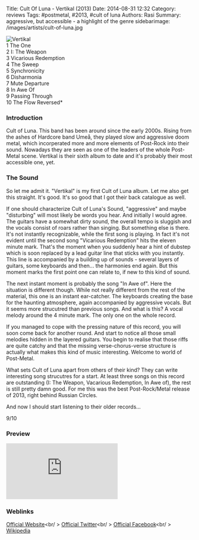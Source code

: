 Title: Cult Of Luna - Vertikal (2013)
Date: 2014-08-31 12:32
Category: reviews
Tags: #postmetal, #2013, #cult of luna
Authors: Rasi
Summary: aggressive, but accessible - a highlight of the genre
sidebarimage: /images/artists/cult-of-luna.jpg

<div id="covertracks">
    <div id="cover">
<img src="/images/covers/cover-vertikal.jpg" alt="Vertikal">
    </div>
    <div id="tracklist">
1 The One<br />
2 I: The Weapon<br />
3 Vicarious Redemption<br />
4 The Sweep<br />
5 Synchronicity<br />
6 Disharmonia<br />
7 Mute Departure<br />
8 In Awe Of<br />
9 Passing Through<br />
10 The Flow Reversed*<br />
    </div>
</div>

### Introduction
Cult of Luna. This band has been around since the early 2000s. Rising from the
ashes of Hardcore band Umeå, they played slow and aggressive doom metal, which
incorperated more and more elements of Post-Rock into their sound.
Nowadays they are seen as one of the leaders of the whole Post-Metal scene.
Vertikal is their sixth album to date and it's probably their most accessible one, yet.


### The Sound
So let me admit it. "Vertikal" is my first Cult of Luna album.
Let me also get this straight. It's good. It's so good that I got their
back catalogue as well.

If one should characterize Cult of Luna's Sound, "aggressive"
and maybe "disturbing" will most likely be words you hear.
And initially I would agree. The guitars have a somewhat dirty sound, the overall
tempo is sluggish and the vocals consist of roars rather than singing.
But something else is there. It's not instantly recognizable, while the first song
is playing. In fact it's not evident until the second song "Vicarious Redemption"
hits the eleven minute mark. That's the moment when you suddenly hear a hint of dubstep
which is soon replaced by a lead guitar line that sticks with you instantly.
This line is accompanied by a building up of sounds - several layers of guitars, some keyboards
and then... the harmonies end again.
But this moment marks the first point one can relate to, if new to this kind of sound.

The next instant moment is probably the song "In Awe of".
Here the situation is different though. While not really different from the rest of
the material, this one is an instant ear-catcher. The keyboards creating the base
for the haunting atmosphere, again accompanied by aggressive vocals. But it seems
more strucutred than previous songs. And what is this? A vocal melody around the 4 minute mark.
The only one on the whole record.

If you managed to cope with the pressing nature of this record, you will soon come back
for another round. And start to notice all those small melodies hidden in the
layered guitars. You begin to realise that those riffs are quite catchy and
that the missing verse-chorus-verse structure is actually what makes this kind of music
interesting. Welcome to world of Post-Metal.

What sets Cult of Luna apart from others of their kind?
They can write interesting song strucutres for a start. At least three songs on this
record are outstanding (I: The Weapon, Vacarious Redemption, In Awe of), the rest is still
pretty damn good.
For me this was the best Post-Rock/Metal release of 2013, right behind
Russian Circles.

And now I should start listening to their older records...

9/10


### Preview
<iframe src=https://embed.spotify.com/?uri=spotify:track:2qcbVx4cRmOJYizaXQUoVV frameborder=0 allowtransparency=true></iframe>

### Weblinks
[Official Website](http://cultofluna.com)<br/ >
[Official Twitter](https://twitter.com/Cultoflunaoffic)<br/ >
[Official Facebook](https://www.facebook.com/cultoflunamusic)<br/ >
[Wikipedia](https://en.wikipedia.org/wiki/Cult_of_Luna)
